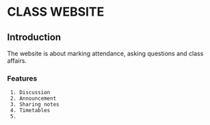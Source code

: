 # CLASS WEBSITE

## Introduction

The website is about marking attendance, asking questions and class affairs.

### Features
     1. Discussion 
     2. Announcement
     3. Sharing notes
     4. Timetables
     5. 
